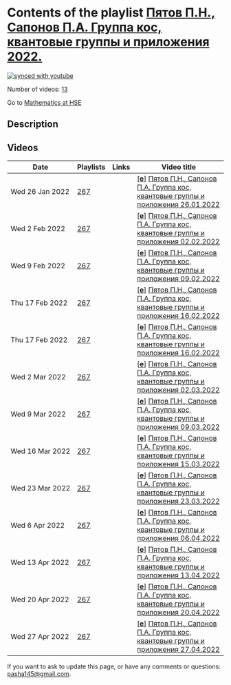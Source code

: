 # Contents of the playlist [Пятов П.Н., Сапонов П.А. Группа кос, квантовые группы и приложения 2022.](https://www.youtube.com/playlist?list=PLq3E5oubNNoCWZ2sDzDtH9qdSRnKKbs4r)

[![synced with youtube](https://img.shields.io/github/last-commit/mathphysschool/mathphysschool.github.io/autoupdate1?label=synced%20with%20youtube)](https://github.com/mathphysschool/mathphysschool.github.io/commits/autoupdate1)

Number of videos: [13](#videos)

Go to [Mathematics at HSE](../README.md)

## Description



## Videos

|Date|Playlists|Links|Video title|
|---|---|---|---|
| Wed&nbsp;26&nbsp;Jan&nbsp;2022 | [267](../playlists/267 "Пятов П.Н., Сапонов П.А. Группа кос, квантовые группы и приложения 2022.") |  | [[**e**](https://studio.youtube.com/video/ra_SpPnknrE/edit "Edit")] [Пятов П.Н., Сапонов П.А. Группа кос, квантовые группы и приложения 26.01.2022](https://www.youtube.com/watch?v=ra_SpPnknrE&list=PLq3E5oubNNoCWZ2sDzDtH9qdSRnKKbs4r) |
| Wed&nbsp;2&nbsp;Feb&nbsp;2022 | [267](../playlists/267 "Пятов П.Н., Сапонов П.А. Группа кос, квантовые группы и приложения 2022.") |  | [[**e**](https://studio.youtube.com/video/xfQjvjAzlnM/edit "Edit")] [Пятов П.Н., Сапонов П.А. Группа кос, квантовые группы и приложения 02.02.2022](https://www.youtube.com/watch?v=xfQjvjAzlnM&list=PLq3E5oubNNoCWZ2sDzDtH9qdSRnKKbs4r) |
| Wed&nbsp;9&nbsp;Feb&nbsp;2022 | [267](../playlists/267 "Пятов П.Н., Сапонов П.А. Группа кос, квантовые группы и приложения 2022.") |  | [[**e**](https://studio.youtube.com/video/FM34PFn6I2c/edit "Edit")] [Пятов П.Н., Сапонов П.А. Группа кос, квантовые группы и приложения 09.02.2022](https://www.youtube.com/watch?v=FM34PFn6I2c&list=PLq3E5oubNNoCWZ2sDzDtH9qdSRnKKbs4r) |
| Thu&nbsp;17&nbsp;Feb&nbsp;2022 | [267](../playlists/267 "Пятов П.Н., Сапонов П.А. Группа кос, квантовые группы и приложения 2022.") |  | [[**e**](https://studio.youtube.com/video/br8kapUoM5E/edit "Edit")] [Пятов П.Н., Сапонов П.А. Группа кос, квантовые группы и приложения 16.02.2022](https://www.youtube.com/watch?v=br8kapUoM5E&list=PLq3E5oubNNoCWZ2sDzDtH9qdSRnKKbs4r) |
| Thu&nbsp;17&nbsp;Feb&nbsp;2022 | [267](../playlists/267 "Пятов П.Н., Сапонов П.А. Группа кос, квантовые группы и приложения 2022.") |  | [[**e**](https://studio.youtube.com/video/SkcFEAlZQ2I/edit "Edit")] [Пятов П.Н., Сапонов П.А. Группа кос, квантовые группы и приложения 16.02.2022](https://www.youtube.com/watch?v=SkcFEAlZQ2I&list=PLq3E5oubNNoCWZ2sDzDtH9qdSRnKKbs4r) |
| Wed&nbsp;2&nbsp;Mar&nbsp;2022 | [267](../playlists/267 "Пятов П.Н., Сапонов П.А. Группа кос, квантовые группы и приложения 2022.") |  | [[**e**](https://studio.youtube.com/video/MduKfOpP7bY/edit "Edit")] [Пятов П.Н., Сапонов П.А. Группа кос, квантовые группы и приложения 02.03.2022](https://www.youtube.com/watch?v=MduKfOpP7bY&list=PLq3E5oubNNoCWZ2sDzDtH9qdSRnKKbs4r) |
| Wed&nbsp;9&nbsp;Mar&nbsp;2022 | [267](../playlists/267 "Пятов П.Н., Сапонов П.А. Группа кос, квантовые группы и приложения 2022.") |  | [[**e**](https://studio.youtube.com/video/nBzbdpE7kgE/edit "Edit")] [Пятов П.Н., Сапонов П.А. Группа кос, квантовые группы и приложения 09.03.2022](https://www.youtube.com/watch?v=nBzbdpE7kgE&list=PLq3E5oubNNoCWZ2sDzDtH9qdSRnKKbs4r) |
| Wed&nbsp;16&nbsp;Mar&nbsp;2022 | [267](../playlists/267 "Пятов П.Н., Сапонов П.А. Группа кос, квантовые группы и приложения 2022.") |  | [[**e**](https://studio.youtube.com/video/syR58ZQUjj4/edit "Edit")] [Пятов П.Н., Сапонов П.А. Группа кос, квантовые группы и приложения 15.03.2022](https://www.youtube.com/watch?v=syR58ZQUjj4&list=PLq3E5oubNNoCWZ2sDzDtH9qdSRnKKbs4r) |
| Wed&nbsp;23&nbsp;Mar&nbsp;2022 | [267](../playlists/267 "Пятов П.Н., Сапонов П.А. Группа кос, квантовые группы и приложения 2022.") |  | [[**e**](https://studio.youtube.com/video/Qgz7FkFDsG0/edit "Edit")] [Пятов П.Н., Сапонов П.А. Группа кос, квантовые группы и приложения 23.03.2022](https://www.youtube.com/watch?v=Qgz7FkFDsG0&list=PLq3E5oubNNoCWZ2sDzDtH9qdSRnKKbs4r) |
| Wed&nbsp;6&nbsp;Apr&nbsp;2022 | [267](../playlists/267 "Пятов П.Н., Сапонов П.А. Группа кос, квантовые группы и приложения 2022.") |  | [[**e**](https://studio.youtube.com/video/jgIBzWYaLJU/edit "Edit")] [Пятов П.Н., Сапонов П.А. Группа кос, квантовые группы и приложения 06.04.2022](https://www.youtube.com/watch?v=jgIBzWYaLJU&list=PLq3E5oubNNoCWZ2sDzDtH9qdSRnKKbs4r) |
| Wed&nbsp;13&nbsp;Apr&nbsp;2022 | [267](../playlists/267 "Пятов П.Н., Сапонов П.А. Группа кос, квантовые группы и приложения 2022.") |  | [[**e**](https://studio.youtube.com/video/jXW9cjntIAE/edit "Edit")] [Пятов П.Н., Сапонов П.А. Группа кос, квантовые группы и приложения 13.04.2022](https://www.youtube.com/watch?v=jXW9cjntIAE&list=PLq3E5oubNNoCWZ2sDzDtH9qdSRnKKbs4r) |
| Wed&nbsp;20&nbsp;Apr&nbsp;2022 | [267](../playlists/267 "Пятов П.Н., Сапонов П.А. Группа кос, квантовые группы и приложения 2022.") |  | [[**e**](https://studio.youtube.com/video/40B8DJ0PWgc/edit "Edit")] [Пятов П.Н., Сапонов П.А. Группа кос, квантовые группы и приложения 20.04.2022](https://www.youtube.com/watch?v=40B8DJ0PWgc&list=PLq3E5oubNNoCWZ2sDzDtH9qdSRnKKbs4r) |
| Wed&nbsp;27&nbsp;Apr&nbsp;2022 | [267](../playlists/267 "Пятов П.Н., Сапонов П.А. Группа кос, квантовые группы и приложения 2022.") |  | [[**e**](https://studio.youtube.com/video/4NqPkpYHhWE/edit "Edit")] [Пятов П.Н., Сапонов П.А. Группа кос, квантовые группы и приложения 27.04.2022](https://www.youtube.com/watch?v=4NqPkpYHhWE&list=PLq3E5oubNNoCWZ2sDzDtH9qdSRnKKbs4r) |


 If you want to ask to update this page, or have any comments or questions: <pasha145@gmail.com>.